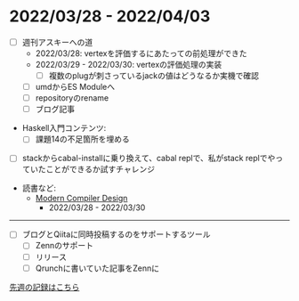 # 2022/03/28 - 2022/04/03

- [ ] 週刊アスキーへの道
    - 2022/03/28: vertexを評価するにあたっての前処理ができた
    - 2022/03/29 - 2022/03/30: vertexの評価処理の実装
        - [ ] 複数のplugが刺さっているjackの値はどうなるか実機で確認
    - [ ] umdからES Moduleへ
    - [ ] repositoryのrename
    - [ ] ブログ記事
- Haskell入門コンテンツ:
    - [ ] 課題14の不足箇所を埋める
- [ ] stackからcabal-installに乗り換えて、cabal replで、私がstack replでやっていたことができるか試すチャレンジ
- 読書など:
    - [Modern Compiler Design](https://www.springer.com/jp/book/9781461446989)
        - 2022/03/28 - 2022/03/30

------

- [ ] ブログとQiitaに同時投稿するのをサポートするツール
    - [ ] Zennのサポート
    - [ ] リリース
    - [ ] Qrunchに書いていた記事をZennに

[先週の記録はこちら](https://github.com/igrep/daily-commits/blob/c01913a660ef1b981c737ee5f2d8be951b14c1e4/yesterday.md)
